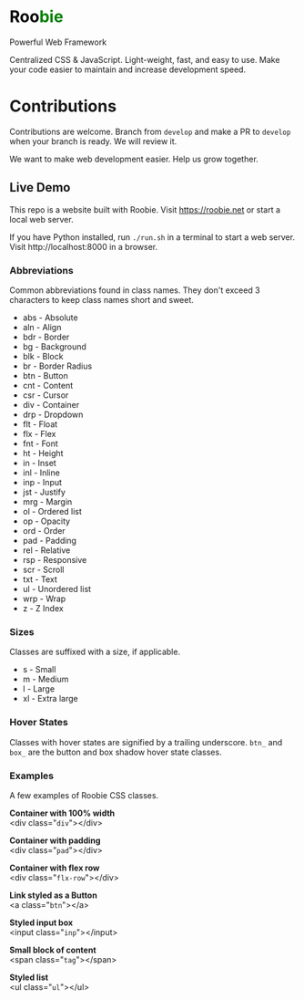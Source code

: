 <div>
    <h1 style="color: black">Roo<span style="color: green">bie</span></h1>
<div>

Powerful Web Framework

Centralized CSS & JavaScript.  Light-weight, fast, and easy to use.  Make your code easier to maintain and increase development speed.

# Contributions

Contributions are welcome.  Branch from `develop` and make a PR to `develop` when your branch is ready.  We will review it.

We want to make web development easier.  Help us grow together.

## Live Demo

This repo is a website built with Roobie.  Visit https://roobie.net or start a local web server.

If you have Python installed, run `./run.sh` in a terminal to start a web server.  Visit http://localhost:8000 in a browser.

### Abbreviations

Common abbreviations found in class names. They don't exceed 3 characters to keep class names short and sweet.

- abs - Absolute
- aln - Align
- bdr - Border
- bg - Background
- blk - Block
- br - Border Radius
- btn - Button
- cnt - Content
- csr - Cursor
- div - Container
- drp - Dropdown
- flt - Float
- flx - Flex
- fnt - Font
- ht - Height
- in - Inset
- inl - Inline
- inp - Input
- jst - Justify
- mrg - Margin
- ol - Ordered list
- op - Opacity
- ord - Order
- pad - Padding
- rel - Relative
- rsp - Responsive
- scr - Scroll
- txt - Text
- ul - Unordered list
- wrp - Wrap
- z - Z Index

### Sizes

Classes are suffixed with a size, if applicable.

- s - Small
- m - Medium
- l - Large
- xl - Extra large

### Hover States

Classes with hover states are signified by a trailing underscore.  `btn_` and `box_` are the button and box shadow hover state classes.

### Examples

A few examples of Roobie CSS classes.

**Container with 100% width**<br />
&lt;div class="`div`">&lt;/div>

**Container with padding**<br />
&lt;div class="`pad`">&lt;/div>

**Container with flex row**<br />
&lt;div class="`flx-row`">&lt;/div>

**Link styled as a Button**<br />
&lt;a class="`btn`">&lt;/a>

**Styled input box**<br />
&lt;input class="`inp`">&lt;/input>

**Small block of content**<br />
&lt;span class="`tag`">&lt;/span>

**Styled list**<br />
&lt;ul class="`ul`">&lt;/ul>

